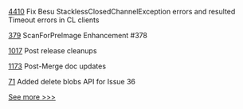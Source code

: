 
[4410](https://github.com/hyperledger/besu/pull/4410) Fix Besu StacklessClosedChannelException errors and resulted Timeout errors in CL clients

[379](https://github.com/hyperledger-labs/fabric-token-sdk/pull/379) ScanForPreImage Enhancement #378

[1017](https://github.com/hyperledger/solang/pull/1017) Post release cleanups

[1173](https://github.com/hyperledger/besu-docs/pull/1173) Post-Merge doc updates

[71](https://github.com/hyperledger/firefly-dataexchange-https/pull/71) Added delete blobs API for Issue 36


[See more >>>](https://start-here.hyperledger.org/pull-requests)

